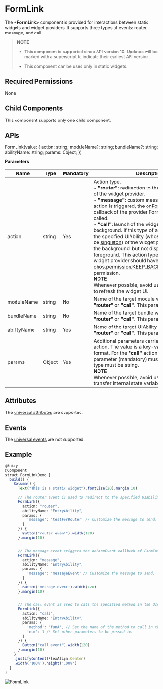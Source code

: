 # FormLink

The **\<FormLink>** component is provided for interactions between static widgets and widget providers. It supports three types of events: router, message, and call.

> **NOTE**
>
> - This component is supported since API version 10. Updates will be marked with a superscript to indicate their earliest API version.
>
> - This component can be used only in static widgets.
>

## Required Permissions

None

## Child Components

This component supports only one child component.

## APIs

FormLink(value: {
  action: string;
  moduleName?: string;
  bundleName?: string;
  abilityName: string;
  params: Object;
})

**Parameters**

| Name     | Type| Mandatory| Description                                                    |
| ----------- | -------- | ---- | ------------------------------------------------------------ |
| action      | string   | Yes  | Action type.<br>- **"router"**: redirection to the specified UIAbility of the widget provider.<br>- **"message"**: custom message. If this type of action is triggered, the [onFormEvent()](../apis/js-apis-app-form-formExtensionAbility.md#onformevent) lifecycle callback of the provider FormExtensionAbility is called.<br>- **"call"**: launch of the widget provider in the background. If this type of action is triggered, the specified UIAbility (whose launch type must be [singleton](../../application-models/uiability-launch-type.md#singleton)) of the widget provider is started in the background, but not displayed in the foreground. This action type requires that the widget provider should have the [ohos.permission.KEEP_BACKGROUND_RUNNING](../../security/AccessToken/permissions-for-all.md#ohospermissionkeep_background_running) permission.<br>**NOTE**<br>Whenever possible, avoid using the router event to refresh the widget UI.|
| moduleName  | string   | No  | Name of the target module when **action** is **"router"** or **"call"**. This parameter is optional. |
| bundleName  | string   | No  | Name of the target bundle when **action** is **"router"** or **"call"**. This parameter is optional.   |
| abilityName | string   | Yes  | Name of the target UIAbility when **action** is **"router"** or **"call"**. This parameter is mandatory.|
| params      | Object   | Yes  | Additional parameters carried in the current action. The value is a key-value pair in JSON format. For the **"call"** action type, the **method** parameter (mandatory) must be set and its value type must be string.<br>**NOTE**<br>Whenever possible, avoid using **params** to transfer internal state variables of widgets.|

## Attributes

The [universal attributes](ts-universal-attributes-size.md) are supported.

## Events

The [universal events](ts-universal-events-click.md) are not supported.

## Example

```ts
@Entry
@Component
struct FormLinkDemo {
  build() {
    Column() {
      Text("This is a static widget").fontSize(20).margin(10)

      // The router event is used to redirect to the specified UIAbility from the static widget.
      FormLink({
        action: "router",
        abilityName: "EntryAbility",
        params: {
          'message': 'testForRouter' // Customize the message to send.
        }
      }) {
        Button("router event").width(120)
      }.margin(10)


      // The message event triggers the onFormEvent callback of FormExtensionAbility.
      FormLink({
        action: "message",
        abilityName: "EntryAbility",
        params: {
          'message': 'messageEvent' // Customize the message to send.
        }
      }) {
        Button("message event").width(120)
      }.margin(10)


      // The call event is used to call the specified method in the UIAbility.
      FormLink({
        action: "call",
        abilityName: "EntryAbility",
        params: {
          'method': 'funA', // Set the name of the method to call in the EntryAbility.
          'num': 1 // Set other parameters to be passed in.
        }
      }) {
        Button("call event").width(120)
      }.margin(10)
    }
    .justifyContent(FlexAlign.Center)
    .width('100%').height('100%')
  }
}
```

![FormLink](figures/formLink.jpeg)
<!--no_check-->